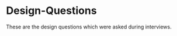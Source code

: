 Design-Questions
================

These are the design questions which were asked  during interviews.
